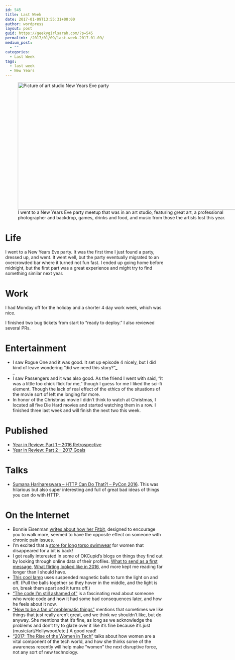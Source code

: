 ```yaml
---
id: 545
title: Last Week
date: 2017-01-09T13:55:31+00:00
author: wordpress
layout: post
guid: https://geekygirlsarah.com/?p=545
permalink: /2017/01/09/last-week-2017-01-09/
medium_post:
  - ""
categories:
  - Last Week
tags:
  - last week
  - New Years
---
```

<figure id="attachment_558" aria-describedby="caption-attachment-558" style="width: 720px" class="wp-caption aligncenter"><img class="wp-image-558 size-large" src="https://geekygirlsarah.com/wp-content/uploads/2017/01/img_20161231_220721-1024x576.jpg" alt="Picture of art studio New Years Eve party" width="720" height="405" /><figcaption id="caption-attachment-558" class="wp-caption-text">I went to a New Years Eve party meetup that was in an art studio, featuring great art, a professional photographer and backdrop, games, drinks and food, and music from those the artists lost this year.</figcaption></figure>

# Life

I went to a New Years Eve party. It was the first time I just found a party, dressed up, and went. It went well, but the party eventually migrated to an overcrowded bar where it turned not fun fast. I ended up going home before midnight, but the first part was a great experience and might try to find something similar next year.

# Work

I had Monday off for the holiday and a shorter 4 day work week, which was nice.

I finished two bug tickets from start to &#8220;ready to deploy.&#8221; I also reviewed several PRs.

# Entertainment

  * I saw Rogue One and it was good. It set up episode 4 nicely, but I did kind of leave wondering &#8220;did we need this story?&#8221;_  
_ 
  * I saw Passengers and it was also good. As the friend I went with said, &#8220;It was a little too chick flick for me,&#8221; though I guess for me I liked the sci-fi element. Though the lack of real effect of the ethics of the situations of the movie sort of left me longing for more.
  * In honor of the Christmas movie I didn&#8217;t think to watch at Christmas, I located all five Die Hard movies and started watching them in a row. I finished three last week and will finish the next two this week.

# Published

  * [Year in Review: Part 1 – 2016 Retrospective](https://geekygirlsarah.com/2017/01/03/year-in-review-part-1-2016-retrospective/)
  * [Year in Review: Part 2 &#8211; 2017 Goals](https://geekygirlsarah.com/2017/01/09/year-in-review-part-2-2017-goals/)

# Talks

  * [Sumana Harihareswara &#8211; HTTP Can Do That?! &#8211; PyCon 2016](https://www.youtube.com/watch?v=HsLrXt2l-kg). This was hilarious but also super interesting and full of great bad ideas of things you can do with HTTP.

# On the Internet

  * Bonnie Eisenman [writes about how her Fitbit,](https://medium.com/@brindelle/fitbit-for-the-spoonies-f3be7d2646bd) designed to encourage you to walk more, seemed to have the opposite effect on someone with chronic pain issues.
  * I&#8217;m excited that a [store for long torso swimwear](http://www.swimsuitsforall.com/Longitude-Swimwear-Shops) for women that disappeared for a bit is back!
  * I got really interested in some of OKCupid&#8217;s blogs on things they find out by looking through online data of their profiles. [What to send as a first message](https://theblog.okcupid.com/https-medium-com-okcupid-what-to-send-in-a-first-message-on-a-dating-site-c06ada24547c), [What flirting looked like in 2016](https://theblog.okcupid.com/https-theblog-okcupid-com-2016-review-on-flirting-1bddb9a24dc0), and more kept me reading far longer than I should have.
  * [This cool lamp](http://www.thisiscolossal.com/2017/01/the-heng-balance-lamp-illuminates-with-a-suspended-magnetic-switch/) uses suspended magnetic balls to turn the light on and off. (Pull the balls together so they hover in the middle, and the light is on, break them apart and it turns off.)
  * [&#8220;The code I&#8217;m still ashamed of&#8221;](https://medium.freecodecamp.com/the-code-im-still-ashamed-of-e4c021dff55e) is a fascinating read about someone who wrote code and how it had some bad consequences later, and how he feels about it now.
  * [&#8220;How to be a fan of problematic things&#8221;](http://www.socialjusticeleague.net/2011/09/how-to-be-a-fan-of-problematic-things/) mentions that sometimes we like things that just really aren&#8217;t great, and we think we shouldn&#8217;t like, but do anyway. She mentions that it&#8217;s fine, as long as we acknowledge the problems and don&#8217;t try to glaze over it like it&#8217;s fine because it&#8217;s just (music/art/Hollywood/etc.) A good read!
  * [&#8220;2017: The Rise of the Women in Tech&#8221;](https://medium.com/the-mission/2017-rise-of-the-women-in-tech-46e5ccc22f25) talks about how women are a vital component of the tech world, and how she thinks some of the awareness recently will help make &#8220;women&#8221; the next disruptive force, not any sort of new technology.